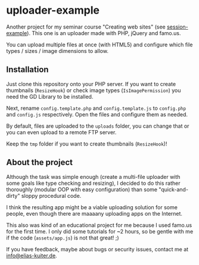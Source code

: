 # uploader-example

Another project for my seminar course "Creating web sites"
(see [session-example](https://github.com/ekuiter/session-example)).
This one is an uploader made with PHP, jQuery and famo.us.

You can upload multiple files at once (with HTML5) and configure which file
types / sizes / image dimensions to allow.

## Installation

Just clone this repository onto your PHP server. If you want to create thumbnails
(`ResizeHook`) or check image types (`IsImagePermission`) you need the GD
Library to be installed.

Next, rename `config.template.php` and `config.template.js` to `config.php`
and `config.js` respectively. Open the files and configure them as needed.

By default, files are uploaded to the `uploads` folder, you can change that
or you can even upload to a remote FTP server.

Keep the `tmp` folder if you want to create thumbnails (`ResizeHook`)!

## About the project

Although the task was simple enough (create a multi-file uploader with some
goals like type checking and resizing), I decided to do this rather thoroughly
(modular OOP with easy configuration) than some "quick-and-dirty" sloppy procedural code.

I think the resulting app might be a viable uploading solution for some people, even
though there are maaaany uploading apps on the Internet.

This also was kind of an educational project for me because I used famo.us for
the first time. I only did some tutorials for ~2 hours, so be gentle with me
if the code (`assets/app.js`) is not that great! ;)

If you have feedback, maybe about bugs or security issues, contact me at
[info@elias-kuiter.de](mailto:info@elias-kuiter.de).
